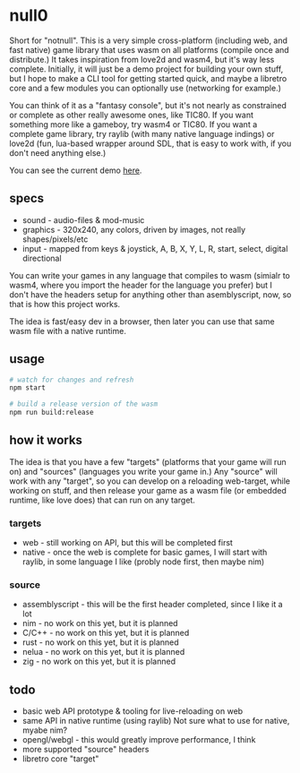 # null0

Short for "notnull". This is a very simple cross-platform (including web, and fast native) game library that uses wasm on all platforms (compile once and distribute.) It takes inspiration from love2d and wasm4, but it's way less complete. Initially, it will just be a demo project for building your own stuff, but I hope to make a CLI tool for getting started quick, and maybe a libretro core and a few modules you can optionally use (networking for example.)

You can think of it as a "fantasy console", but it's not nearly as constrained or complete as other really awesome ones, like TIC80. If you want something more like a gameboy, try wasm4 or TIC80. If you want a complete game library, try raylib (with many native language indings) or love2d (fun, lua-based wrapper around SDL, that is easy to work with, if you don't need anything else.)

You can see the current demo [here](https://null0.surge.sh/).


## specs

- sound - audio-files & mod-music
- graphics - 320x240, any colors, driven by images, not really shapes/pixels/etc
- input - mapped from keys & joystick, A, B, X, Y, L, R, start, select, digital directional

You can write your games in any language that compiles to wasm (simialr to wasm4, where you import the header for the language you prefer) but I don't have the headers setup for anything other than asemblyscript, now, so that is how this project works.

The idea is fast/easy dev in a browser, then later you can use that same wasm file with a native runtime.

## usage

```sh
# watch for changes and refresh
npm start

# build a release version of the wasm
npm run build:release
```

## how it works

The idea is that you have a few "targets" (platforms that your game will run on) and "sources" (languages you write your game in.) Any "source" will work with any "target", so you can develop on a reloading web-target, while working on stuff, and then release your game as a wasm file (or embedded runtime, like love does) that can run on any target.

### targets

- web - still working on API, but this will be completed first
- native - once the web is complete for basic games, I will start with raylib, in some language I like (probly node first, then maybe nim)

### source

- assemblyscript - this will be the first header completed, since I like it a lot
- nim - no work on this yet, but it is planned
- C/C++ - no work on this yet, but it is planned
- rust - no work on this yet, but it is planned
- nelua - no work on this yet, but it is planned
- zig - no work on this yet, but it is planned


## todo

- basic web API prototype & tooling for live-reloading on web
- same API in native runtime (using raylib) Not sure what to use for native, myabe nim?
- opengl/webgl - this would greatly improve performance, I think
- more supported "source" headers
- libretro core "target"
